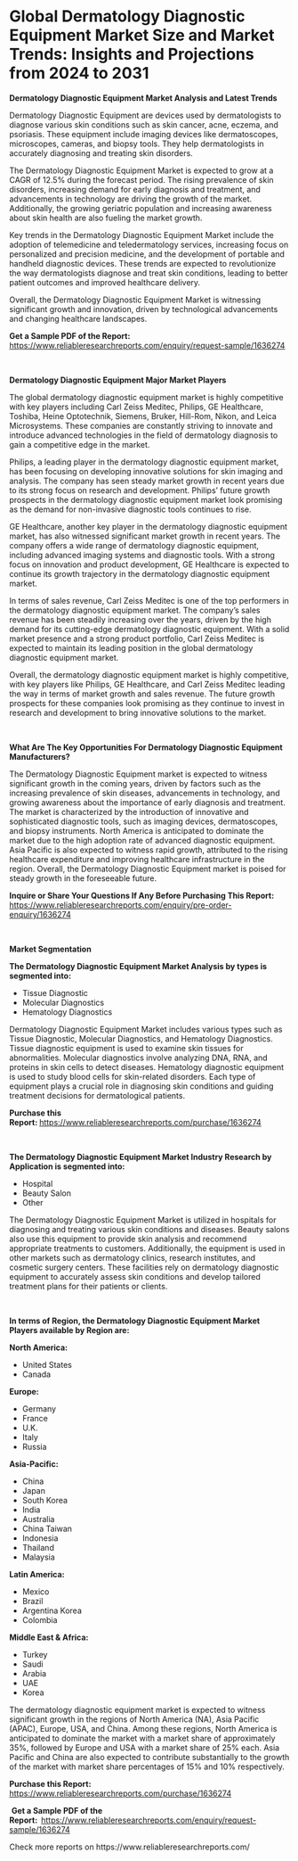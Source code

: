 <p><h1>Global Dermatology Diagnostic Equipment Market Size and Market Trends: Insights and Projections from 2024 to 2031</h1></p><p><strong>Dermatology Diagnostic Equipment Market Analysis and Latest Trends</strong></p>
<p><p>Dermatology Diagnostic Equipment are devices used by dermatologists to diagnose various skin conditions such as skin cancer, acne, eczema, and psoriasis. These equipment include imaging devices like dermatoscopes, microscopes, cameras, and biopsy tools. They help dermatologists in accurately diagnosing and treating skin disorders.</p><p>The Dermatology Diagnostic Equipment Market is expected to grow at a CAGR of 12.5% during the forecast period. The rising prevalence of skin disorders, increasing demand for early diagnosis and treatment, and advancements in technology are driving the growth of the market. Additionally, the growing geriatric population and increasing awareness about skin health are also fueling the market growth.</p><p>Key trends in the Dermatology Diagnostic Equipment Market include the adoption of telemedicine and teledermatology services, increasing focus on personalized and precision medicine, and the development of portable and handheld diagnostic devices. These trends are expected to revolutionize the way dermatologists diagnose and treat skin conditions, leading to better patient outcomes and improved healthcare delivery.</p><p>Overall, the Dermatology Diagnostic Equipment Market is witnessing significant growth and innovation, driven by technological advancements and changing healthcare landscapes.</p></p>
<p><strong>Get a Sample PDF of the Report:&nbsp;</strong> <a href="https://www.reliableresearchreports.com/enquiry/request-sample/1636274">https://www.reliableresearchreports.com/enquiry/request-sample/1636274</a></p>
<p>&nbsp;</p>
<p><strong>Dermatology Diagnostic Equipment Major Market Players</strong></p>
<p><p>The global dermatology diagnostic equipment market is highly competitive with key players including Carl Zeiss Meditec, Philips, GE Healthcare, Toshiba, Heine Optotechnik, Siemens, Bruker, Hill-Rom, Nikon, and Leica Microsystems. These companies are constantly striving to innovate and introduce advanced technologies in the field of dermatology diagnosis to gain a competitive edge in the market.</p><p>Philips, a leading player in the dermatology diagnostic equipment market, has been focusing on developing innovative solutions for skin imaging and analysis. The company has seen steady market growth in recent years due to its strong focus on research and development. Philips’ future growth prospects in the dermatology diagnostic equipment market look promising as the demand for non-invasive diagnostic tools continues to rise.</p><p>GE Healthcare, another key player in the dermatology diagnostic equipment market, has also witnessed significant market growth in recent years. The company offers a wide range of dermatology diagnostic equipment, including advanced imaging systems and diagnostic tools. With a strong focus on innovation and product development, GE Healthcare is expected to continue its growth trajectory in the dermatology diagnostic equipment market.</p><p>In terms of sales revenue, Carl Zeiss Meditec is one of the top performers in the dermatology diagnostic equipment market. The company’s sales revenue has been steadily increasing over the years, driven by the high demand for its cutting-edge dermatology diagnostic equipment. With a solid market presence and a strong product portfolio, Carl Zeiss Meditec is expected to maintain its leading position in the global dermatology diagnostic equipment market.</p><p>Overall, the dermatology diagnostic equipment market is highly competitive, with key players like Philips, GE Healthcare, and Carl Zeiss Meditec leading the way in terms of market growth and sales revenue. The future growth prospects for these companies look promising as they continue to invest in research and development to bring innovative solutions to the market.</p></p>
<p>&nbsp;</p>
<p><strong>What Are The Key Opportunities For Dermatology Diagnostic Equipment Manufacturers?</strong></p>
<p><p>The Dermatology Diagnostic Equipment market is expected to witness significant growth in the coming years, driven by factors such as the increasing prevalence of skin diseases, advancements in technology, and growing awareness about the importance of early diagnosis and treatment. The market is characterized by the introduction of innovative and sophisticated diagnostic tools, such as imaging devices, dermatoscopes, and biopsy instruments. North America is anticipated to dominate the market due to the high adoption rate of advanced diagnostic equipment. Asia Pacific is also expected to witness rapid growth, attributed to the rising healthcare expenditure and improving healthcare infrastructure in the region. Overall, the Dermatology Diagnostic Equipment market is poised for steady growth in the foreseeable future.</p></p>
<p><strong>Inquire or Share Your Questions If Any Before Purchasing This Report:</strong> <a href="https://www.reliableresearchreports.com/enquiry/pre-order-enquiry/1636274">https://www.reliableresearchreports.com/enquiry/pre-order-enquiry/1636274</a></p>
<p>&nbsp;</p>
<p><strong>Market Segmentation</strong></p>
<p><strong>The Dermatology Diagnostic Equipment Market Analysis by types is segmented into:</strong></p>
<p><ul><li>Tissue Diagnostic</li><li>Molecular Diagnostics</li><li>Hematology Diagnostics</li></ul></p>
<p><p>Dermatology Diagnostic Equipment Market includes various types such as Tissue Diagnostic, Molecular Diagnostics, and Hematology Diagnostics. Tissue diagnostic equipment is used to examine skin tissues for abnormalities. Molecular diagnostics involve analyzing DNA, RNA, and proteins in skin cells to detect diseases. Hematology diagnostic equipment is used to study blood cells for skin-related disorders. Each type of equipment plays a crucial role in diagnosing skin conditions and guiding treatment decisions for dermatological patients.</p></p>
<p><strong>Purchase this Report:&nbsp;</strong><a href="https://www.reliableresearchreports.com/purchase/1636274">https://www.reliableresearchreports.com/purchase/1636274</a></p>
<p>&nbsp;</p>
<p><strong>The Dermatology Diagnostic Equipment Market Industry Research by Application is segmented into:</strong></p>
<p><ul><li>Hospital</li><li>Beauty Salon</li><li>Other</li></ul></p>
<p><p>The Dermatology Diagnostic Equipment Market is utilized in hospitals for diagnosing and treating various skin conditions and diseases. Beauty salons also use this equipment to provide skin analysis and recommend appropriate treatments to customers. Additionally, the equipment is used in other markets such as dermatology clinics, research institutes, and cosmetic surgery centers. These facilities rely on dermatology diagnostic equipment to accurately assess skin conditions and develop tailored treatment plans for their patients or clients.</p></p>
<p>&nbsp;</p>
<p><strong>In terms of Region, the Dermatology Diagnostic Equipment Market Players available by Region are:</strong></p>
<p>
    <p> <strong> North America: </strong>
        <ul>
            <li>United States</li>
            <li>Canada</li>
        </ul>
        </p> 
    <p> <strong> Europe: </strong>
        <ul>
            <li>Germany</li>
            <li>France</li>
            <li>U.K.</li>
            <li>Italy</li>
            <li>Russia</li>
        </ul>
        </p> 
    <p> <strong> Asia-Pacific: </strong>
        <ul>
            <li>China</li>
            <li>Japan</li>
            <li>South Korea</li>
            <li>India</li>
            <li>Australia</li>
            <li>China Taiwan</li>
            <li>Indonesia</li>
            <li>Thailand</li>
            <li>Malaysia</li>
        </ul>
        </p> 
    <p> <strong> Latin America: </strong>
        <ul>
            <li>Mexico</li>
            <li>Brazil</li>
            <li>Argentina Korea</li>
            <li>Colombia</li>
        </ul>
        </p> 
    <p> <strong> Middle East & Africa: </strong>
        <ul>
            <li>Turkey</li>
            <li>Saudi</li>
            <li>Arabia</li>
            <li>UAE</li>
            <li>Korea</li>
        </ul>
    </p>
    </p>
<p><p>The dermatology diagnostic equipment market is expected to witness significant growth in the regions of North America (NA), Asia Pacific (APAC), Europe, USA, and China. Among these regions, North America is anticipated to dominate the market with a market share of approximately 35%, followed by Europe and USA with a market share of 25% each. Asia Pacific and China are also expected to contribute substantially to the growth of the market with market share percentages of 15% and 10% respectively.</p></p>
<p><strong>Purchase this Report: </strong><a href="https://www.reliableresearchreports.com/purchase/1636274">https://www.reliableresearchreports.com/purchase/1636274</a></p>
<p>&nbsp;<strong>Get a Sample PDF of the Report:&nbsp;&nbsp;</strong><a href="https://www.reliableresearchreports.com/enquiry/request-sample/1636274">https://www.reliableresearchreports.com/enquiry/request-sample/1636274</a></p>
<p><strong></strong></p>
<p>Check more reports on https://www.reliableresearchreports.com/</p>